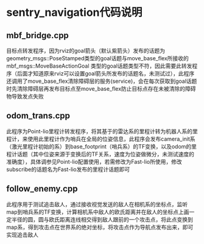 # sentry_navigation代码说明

## mbf_bridge.cpp

目标点转发程序，因为rviz的goal箭头（默认紫箭头）发布的话题为geometry_msgs::PoseStamped类型的goal话题与move_base_flex所接收的mbf_msgs::MoveBaseActionGoal 类型的goal话题类型不符，因此需要此转发程序（后面才知道原来rviz可以设置goal箭头所发布的话题名，未测试过），此程序还调用了move_base_flex清除障碍层的服务(service)，会在每次获取到goal话题时先清除障碍层再发布目标点至move_base_flex防止目标点存在未被清除的障碍物导致发点失败

## odom_trans.cpp

此程序为Point-lio里程计转发程序，将其基于的雷达系的里程计转为机器人系的里程计，来使用此里程计作为哨兵在全局的位姿信息，此程序会发布camera_init系（激光里程计初始的系）到base_footprint（哨兵系）的TF变换，以及odom的里程计话题（其中位姿来源于变换后的TF关系，速度为位姿做微分，未测试速度的准确度），具体调参见Point-lio配置使用，若需修改为Fast-lio所使用，修改subscribe的话题名为Fast-lio发布的里程计话题即可

## follow_enemy.cpp

此程序用于测试追击敌人，通过接收视觉发送的敌人在相机系的坐标点，监听map到哨兵系的TF变换，计算相机系中敌人的欧氏距离并在敌人的坐标点上画一定半径的圆，圆与欧氏距离连线相交得到敌人跟前的一个攻击点，将此点变换到map系，得到攻击点在世界系的绝对坐标，将攻击点作为导航点发布出来，即可实现追击敌人

